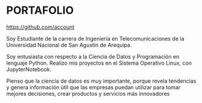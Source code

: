 # PORTAFOLIO
https://github.com/account


Soy Estudiante de la carrera de Ingeniería en Telecomunicaciones de la Universidad Nacional de San Agustin de Arequipa.

Soy entusiasta con respecto a la Ciencia de Datos y Programación en lenguaje Python. Realizo mis proyectos en el Sistema Operativo Linux, con JupyterNotebook.

Pienso que la ciencia de datos es muy importante, porque revela tendencias y genera información útil que las empresas puedan utilizar para tomar mejores decisiones, crear productos y servicios más innovadores
